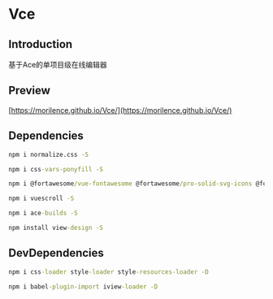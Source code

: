 # Vce

## Introduction

基于Ace的单项目级在线编辑器

## Preview

[https://morilence.github.io/Vce/](https://morilence.github.io/Vce/)

## Dependencies

```cmd
npm i normalize.css -S
```

```cmd
npm i css-vars-ponyfill -S
```

```cmd
npm i @fortawesome/vue-fontawesome @fortawesome/pro-solid-svg-icons @fortawesome/pro-regular-svg-icons @fortawesome/pro-light-svg-icons @fortawesome/free-solid-svg-icons @fortawesome/free-regular-svg-icons @fortawesome/free-brands-svg-icons @fortawesome/fontawesome-svg-core -S
```

```cmd
npm i vuescroll -S
```

```cmd
npm i ace-builds -S
```

```cmd
npm install view-design -S
```

## DevDependencies

```cmd
npm i css-loader style-loader style-resources-loader -D
```

```cmd
npm i babel-plugin-import iview-loader -D
```
